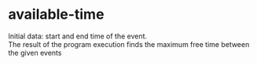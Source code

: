 # available-time  
Initial data: start and end time of the event.  
The result of the program execution finds the maximum free time between the given events

